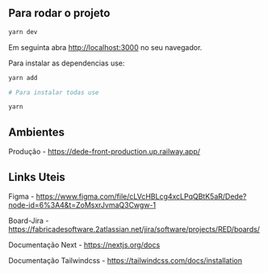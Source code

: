 
## Para rodar o projeto

```bash
yarn dev
```
Em seguinta abra [http://localhost:3000](http://localhost:3000) no seu navegador.

Para instalar as dependencias use:

```bash
yarn add 

# Para instalar todas use

yarn 
```

## Ambientes
Produção - https://dede-front-production.up.railway.app/

## Links Uteis

Figma - https://www.figma.com/file/cLVcHBLcg4xcLPqQBtK5aR/Dede?node-id=6%3A4&t=ZoMsxrJvmaQ3Cwgw-1

Board-Jira - https://fabricadesoftware.2atlassian.net/jira/software/projects/RED/boards/

Documentação Next - https://nextjs.org/docs

Documentação Tailwindcss - https://tailwindcss.com/docs/installation
